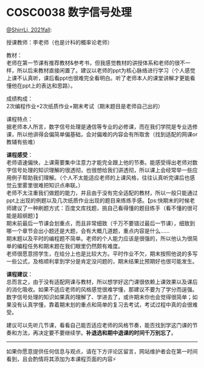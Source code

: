 
# COSC0038 数字信号处理

[@ShirrLi, 2021fall](https://github.com/ShirrLi):

授课教师：李老师（也是计科的概率论老师）

教材：\
老师在第一节课有推荐教材&参考书，但我感觉教材的讲授体系和老师的很不一样，所以后来教材直接闲置了。建议以老师的ppt为核心脉络进行学习（个人感觉上课不认真听，课后看ppt也很难完全看明白。听了老师本人的课堂讲解才更能看懂他在ppt上的表达和思路）。

成绩构成：\
2次编程作业+2次纸质作业+期末考试（期末题目是老师自己出的）

课程特点：\
据老师本人所言，数字信号处理是通信等专业的必修课，而在我们学院是专业选修课，所以他讲得会偏简单偏基础，会对偏难的内容会有所取舍（找到适配的网课or教辅有些难）

**课程感受**：\
老师语速偏快，上课需要集中注意力才能完全跟上他的节奏。能感受得出老师对数字信号处理的知识理解的很透彻，也很想给我们讲透彻，所以课上会经常举一些应用例子帮助我们理解。（个人不太能适应老师的上课风格，往往认真听完课后也感觉云里雾里很难把知识点串联。）\
老师不太注重我们做题的能力，并且由于没有完全适配的教材，所以一般只能通过ppt上出现的例题以及几次纸质作业出现的题目来练练手感。【ps:快期末的时候老师建议了一种刷题方式：百度文库找题，挑自己看得懂的题目练手（看不懂的很可能是超纲题）】\
期末前最后一节课会划重点，而且非常细致（千万不要错过最后一节课），细致到哪一个章节会出小题还是大题，会有大概几道题，重点内容是什么……\
期末题以及平时的编程题不简单。老师的个人能力应该是很强的，所以他认为很简单的编程任务和期末题在我们眼里仍然颇有难度。\
老师很愿意捞学生，在给分上也是比较大方。平时作业不欠，期末按照他说的多写一些公式，及格顺利拿到学分是肯定没问题的，期末结果比预期好也很可能发生。

**课程建议**：\
总而言之，由于没有适配网课与教材，所以想学好这门课很依赖上课效果以及课后的消化吸收。如果不适应老师的风格感觉很难学懂，那建议不要为了学分而逞强。数字信号处理的知识如果真的理解了、学进去了，或许期末你也会觉得很简单；如果没有认真学懂，靠着期末划的重点和简单的复习去考试，考试过程中真的会很难受。

建议可以先听几节课，看看自己能否适应老师的风格节奏，能否找到学这门课的节奏和方法，再决定要不要继续学。**补退选和期中退课的时间千万别忘了**。

---

如果你愿意提供任何信息与观点，请在下方评论区留言，网站维护者会在第一时间看到，且会酌情将其添加为本课程页面的内容⚡️
